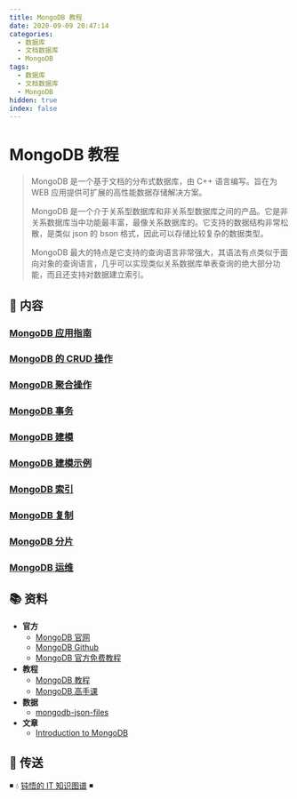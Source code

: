 ```yaml
---
title: MongoDB 教程
date: 2020-09-09 20:47:14
categories:
  - 数据库
  - 文档数据库
  - MongoDB
tags:
  - 数据库
  - 文档数据库
  - MongoDB
hidden: true
index: false
---
```


# MongoDB 教程

> MongoDB 是一个基于文档的分布式数据库，由 C++ 语言编写。旨在为 WEB 应用提供可扩展的高性能数据存储解决方案。
>
> MongoDB 是一个介于关系型数据库和非关系型数据库之间的产品。它是非关系数据库当中功能最丰富，最像关系数据库的。它支持的数据结构非常松散，是类似 json 的 bson 格式，因此可以存储比较复杂的数据类型。
>
> MongoDB 最大的特点是它支持的查询语言非常强大，其语法有点类似于面向对象的查询语言，几乎可以实现类似关系数据库单表查询的绝大部分功能，而且还支持对数据建立索引。

## 📖 内容

### [MongoDB 应用指南](01.MongoDB应用指南.md)

### [MongoDB 的 CRUD 操作](02.MongoDB的CRUD操作.md)

### [MongoDB 聚合操作](03.MongoDB的聚合操作.md)

### [MongoDB 事务](04.MongoDB事务.md)

### [MongoDB 建模](05.MongoDB建模.md)

### [MongoDB 建模示例](06.MongoDB建模示例.md)

### [MongoDB 索引](07.MongoDB索引.md)

### [MongoDB 复制](08.MongoDB复制.md)

### [MongoDB 分片](09.MongoDB分片.md)

### [MongoDB 运维](20.MongoDB运维.md)

## 📚 资料

- **官方**
  - [MongoDB 官网](https://www.mongodb.com/)
  - [MongoDB Github](https://github.com/mongodb/mongo)
  - [MongoDB 官方免费教程](https://university.mongodb.com/)
- **教程**
  - [MongoDB 教程](https://www.runoob.com/mongodb/mongodb-tutorial.html)
  - [MongoDB 高手课](https://time.geekbang.org/course/intro/100040001)
- **数据**
  - [mongodb-json-files](https://github.com/ozlerhakan/mongodb-json-files)
- **文章**
  - [Introduction to MongoDB](https://www.slideshare.net/mdirolf/introduction-to-mongodb)

## 🚪 传送

◾ 💧 [钝悟的 IT 知识图谱](https://dunwu.github.io/waterdrop/) ◾
